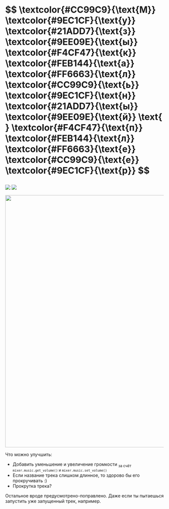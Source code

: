 <h1>
<p>
$$ 
\textcolor{#CC99C9}{\text{М}}
\textcolor{#9EC1CF}{\text{у}} 
\textcolor{#21ADD7}{\text{з}} 
\textcolor{#9EE09E}{\text{ы}} 
\textcolor{#F4CF47}{\text{к}}  
\textcolor{#FEB144}{\text{а}} 
\textcolor{#FF6663}{\text{л}}
\textcolor{#CC99C9}{\text{ь}}
\textcolor{#9EC1CF}{\text{н}}
\textcolor{#21ADD7}{\text{ы}}
\textcolor{#9EE09E}{\text{й}}
\text{ }
\textcolor{#F4CF47}{\text{п}}  
\textcolor{#FEB144}{\text{л}} 
\textcolor{#FF6663}{\text{е}}
\textcolor{#CC99C9}{\text{е}}
\textcolor{#9EC1CF}{\text{р}}
$$
</p>
</h1>

<picture><img src="https://img.shields.io/badge/tkinter-025E8C?style=for-the-badge&logo=python&logoColor=white"></picture>
<picture><img src="https://img.shields.io/badge/pygame-025E8C?style=for-the-badge&logo=python&logoColor=white"></picture>

<picture><img width="800" src="https://user-images.githubusercontent.com/84059957/230889158-78871ff6-cb40-4ae4-ae82-72de24c58da7.png"></picture>

Что можно улучшить:
- Добавить уменьшение и увеличение громкости <sub>за счёт <code>mixer.music.get_volume()</code> и <code>mixer.music.set_volume()</code></sub>
- Если название трека слишком длинное, то здорово бы его прокручивать :)
- Прокрутка трека?

Остальное вроде предусмотрено-поправлено. Даже если ты пытаешься запустить уже запущенный трек, например.
